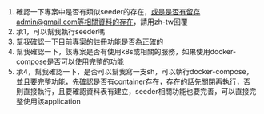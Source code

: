 1. 確認一下專案中是否有類似seeder的存在，或是是否有留存admin@gmail.com等相關資料的存在，請用zh-tw回覆
2. 承1，可以幫我執行seeder嗎
3. 幫我確認一下目前專案的註冊功能是否為正確的
4. 幫我確認一下，該專案是否有使用k8s或相關的服務，如果使用docker-compose是否可以使用完整的功能
5. 承4，幫我確認一下，是否可以幫我寫一支sh，可以執行docker-compose，並且要完整功能，先確認是否有container存在，存在的話先關閉再執行，否則直接執行，且要確認資料表有建立，seeder相關功能也要完善，可以直接完整使用該application